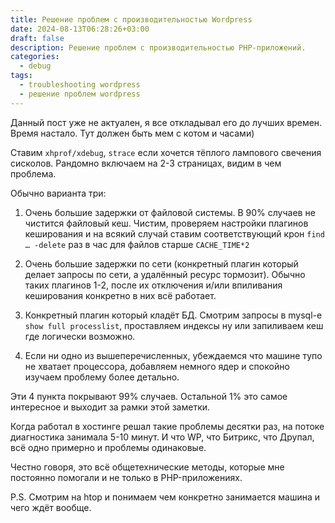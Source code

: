 ```yaml
---
title: Решение проблем с производительностью Wordpress
date: 2024-08-13T06:28:26+03:00
draft: false
description: Решение проблем с производительностью PHP-приложений.
categories:
  - debug
tags:
  - troubleshooting wordpress
  - решение проблем wordpress
---
```

Данный пост уже не актуален, я все откладывал его до лучших времен. Время настало. Тут должен быть мем с котом и часами)

Ставим `xhprof/xdebug`, `strace` если хочется тёплого лампового свечения сисколов. Рандомно включаем на 2-3 страницах, видим в чем проблема.

Обычно варианта три:

1. Очень большие задержки от файловой системы.
В 90% случаев не чистится файловый кеш. Чистим, проверяем настройки плагинов кеширования и на всякий случай ставим соответствующий крон `find … -delete` раз в час для файлов старше `CACHE_TIME*2`

2. Очень большие задержки по сети (конкретный плагин который делает запросы по сети, а удалённый ресурс тормозит).
Обычно таких плагинов 1-2, после их отключения и/или впиливания кеширования конкретно в них всё работает.

3. Конкретный плагин который кладёт БД. Смотрим запросы в mysql-e `show full processlist`, проставляем индексы ну или запиливаем кеш где логически возможно.

4. Если ни одно из вышеперечисленных, убеждаемся что машине тупо не хватает процессора, добавляем немного ядер и спокойно изучаем проблему более детально.

Эти 4 пункта покрывают 99% случаев. Остальной 1% это самое интересное и выходит за рамки этой заметки.

Когда работал в хостинге решал такие проблемы десятки раз, на потоке диагностика занимала 5-10 минут. И что WP, что Битрикс, что Друпал, всё одно примерно и проблемы одинаковые.

Честно говоря, это всё общетехнические методы, которые мне постоянно помогали и не только в PHP-приложениях.

P.S. Смотрим на htop и понимаем чем конкретно занимается машина и чего ждёт вообще.
